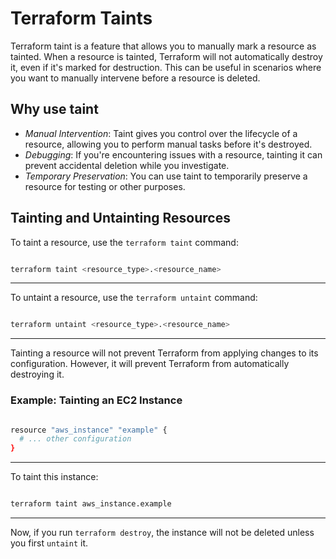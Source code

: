 # Terraform Taints

Terraform taint is a feature that allows you to manually mark a resource as tainted. When a resource is tainted, Terraform will not automatically destroy it, even if it's marked for destruction. This can be useful in scenarios where you want to manually intervene before a resource is deleted.

## Why use taint 
- *Manual Intervention*: Taint gives you control over the lifecycle of a resource, allowing you to perform manual tasks before it's destroyed.
- *Debugging*: If you're encountering issues with a resource, tainting it can prevent accidental deletion while you investigate.
- *Temporary Preservation*: You can use taint to temporarily preserve a resource for testing or other purposes.

## Tainting and Untainting Resources

To taint a resource, use the `terraform taint` command:
```sh

terraform taint <resource_type>.<resource_name>

```
---

To untaint a resource, use the `terraform untaint` command:

```sh

terraform untaint <resource_type>.<resource_name>

```
---


Tainting a resource will not prevent Terraform from applying changes to its configuration. However, it will prevent Terraform from automatically destroying it.

### Example: Tainting an EC2 Instance

```sh

resource "aws_instance" "example" {
  # ... other configuration
}

```
---

To taint this instance:

```sh

terraform taint aws_instance.example

```
---

Now, if you run `terraform destroy`, the instance will not be deleted unless you first `untaint` it.
